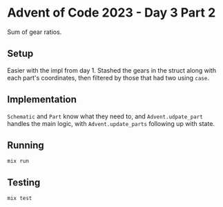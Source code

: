 # Advent of Code 2023 - Day 3 Part 2

Sum of gear ratios.

## Setup

Easier with the impl from day 1. Stashed the gears in the struct along with
each part's coordinates, then filtered by those that had two using `case`.

## Implementation

`Schematic` and `Part` know what they need to, and `Advent.udpate_part` handles
the main logic, with `Advent.update_parts` following up with state.

## Running

`mix run`

## Testing

`mix test`

